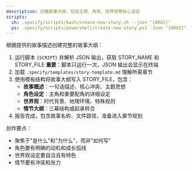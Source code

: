 ```yaml
---
description: 创建故事大纲，包括主题、角色、世界观等核心设定
scripts:
  sh: .specify/scripts/bash/create-new-story.sh --json "{ARGS}"
  ps: .specify/scripts/powershell/create-new-story.ps1 -Json "{ARGS}"
---
```


根据提供的故事描述创建完整的故事大纲：

1. 运行脚本 `{SCRIPT}` 并解析 JSON 输出，获取 STORY_NAME 和 STORY_FILE
   **重要**：脚本只运行一次，JSON 输出会显示在终端
2. 加载 `.specify/templates/story-template.md` 理解所需章节
3. 使用模板结构将故事大纲写入 STORY_FILE，包含：
   - **故事概述**：一句话描述、核心冲突、主题思想
   - **角色设定**：主角和重要配角的详细设定
   - **世界观**：时代背景、地理环境、特殊规则
   - **情节大纲**：三幕结构或起承转合
4. 报告完成，包含故事名称、文件路径，准备进入章节规划

创作要点：
- 聚焦于"是什么"和"为什么"，而非"如何写"
- 角色要有明确的动机和成长弧线
- 世界观设定要自洽且有特色
- 情节要有冲突和张力